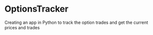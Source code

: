 # OptionsTracker
Creating an app in Python to track the option trades and get the current prices and trades
